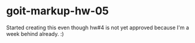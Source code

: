 # goit-markup-hw-05
Started creating this even though hw#4 is not yet approved because I'm a week behind already. :)
